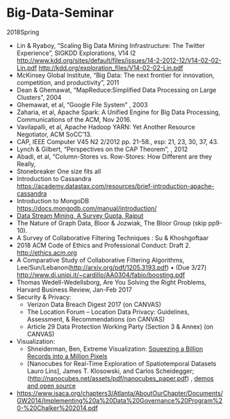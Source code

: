 # Big-Data-Seminar
2018Spring 

- Lin & Ryaboy, “Scaling Big Data Mining Infrastructure: The Twitter Experience”, SIGKDD Explorations, V14 I2 http://www.kdd.org/sites/default/files/issues/14-2-2012-12/V14-02-02-Lin.pdf   http://kdd.org/exploration_files/V14-02-02-Lin.pdf
- McKinsey Global Institute, “Big Data: The next frontier for innovation, competition, and productivity”, 2011 
- Dean & Ghemawat, “MapReduce:Simplified Data Processing on Large Clusters”, 2004
- Ghemawat, et al, “Google File System” , 2003
- Zaharia, et al, Apache Spark:  A Unified Engine for Big Data Processing, Communications of the ACM, Nov 2016.
- Vavilapalli, et al, Apache Hadoop YARN:  Yet Another Resource Negotiator, ACM SoCC’13.
- CAP, IEEE Computer V45 N2 2/2012 pp. 21-58., esp: 21, 23, 30, 37, 43.
- Lynch & Gilbert, “Perspectives on the CAP Theorem”, , 2012
- Abadi, et al, “Column-Stores vs. Row-Stores:  How Different are they Really,
- Stonebreaker One size fits all
- Introduction to Cassandra https://academy.datastax.com/resources/brief-introduction-apache-cassandra
- Introduction to MongoDB https://docs.mongodb.com/manual/introduction/ 
- [Data Stream Mining, A Survey  Gupta, Rajput](http:citeseerx.ist.psu.edu/viewdoc/download?doi=10.1.1.415.1674&rep=rep1&type=pdf) 
- The Nature of Graph Data, Bloor & Jozwiak, The Bloor Group (skip pp9-10).
- A Survey of Collaborative Filtering Techniques : Su & Khoshgoftaar
- 2018 ACM Code of Ethics and Professional Conduct: Draft 2.  http://ethics.acm.org  
- A Comparative Study of Collaborative Filtering Algorithms, Lee/Sun/Lebanon(http://arxiv.org/pdf/1205.3193.pdf)
•	(Due 3/27) http://www.di.unipi.it/~cardillo/AA0304/fabio/boosting.pdf 
- Thomas Wedell-Wedellsborg, Are You Solving the Right Problems, Harvard Business Review, Jan-Feb 2017
- Security & Privacy:
  - Verizon  Data Breach Digest 2017 (on CANVAS)
  - The Location Forum – Location Data Privacy:  Guidelines, Assessment, & Recommendations (on CANVAS)
  - Article 29 Data Protection Working Party (Section 3 & Annex) (on CANVAS)
- Visualization: 
  - Shneiderman, Ben, Extreme Visualization: [Squeezing a Billion Records into a Million Pixels](http://www.cs.umd.edu/~ben/papers/Shneiderman2008Extreme.pdf)
  - [Nanocubes for Real-Time Exploration of Spatiotemporal Datasets Lauro Lins], James T. Klosowski, and Carlos Scheidegger; (http://nanocubes.net/assets/pdf/nanocubes_paper.pdf) ,  [demos and open source](http://www.nanocubes.net/)
- https://www.isaca.org/chapters3/Atlanta/AboutOurChapter/Documents/GW2014/Implementing%20a%20Data%20Governance%20Program%20-%20Chalker%202014.pdf


